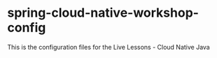 # spring-cloud-native-workshop-config
This is the configuration files for the Live Lessons - Cloud Native Java
